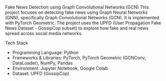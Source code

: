 Fake News Detection using Graph Convolutional Networks (GCN)
This project focuses on detecting fake news using Graph Neural Networks (GNN), specifically Graph Convolutional Networks (GCN). It is implemented with PyTorch Geometric. The project uses the UPFD (User Propagation Fake News Dataset - GossipCop subset) to explore how fake and real news spread across social media networks.

Tech Stack
- Programming Language: Python  
- Frameworks & Libraries: PyTorch, PyTorch Geometric (GCNConv, DataLoader), NumPy, Pandas  
- Environment: Jupyter Notebook, Google Colab  
- Dataset: UPFD (GossipCop)
